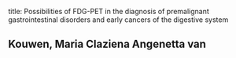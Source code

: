 title: Possibilities of FDG-PET in the diagnosis of premalignant gastrointestinal disorders and early cancers of the digestive system

## Kouwen, Maria Claziena Angenetta van
